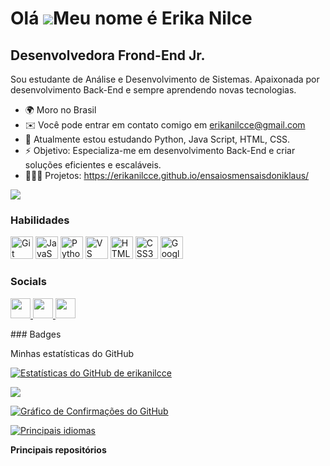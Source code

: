 Olá ![](https://user-images.githubusercontent.com/18350557/176309783-0785949b-9127-417c-8b55-ab5a4333674e.gif)Meu nome é Erika Nilce
===================================================================================================================================

Desenvolvedora Frond-End Jr.
----------------------------

Sou estudante de Análise e Desenvolvimento de Sistemas. Apaixonada por desenvolvimento Back-End e sempre aprendendo novas tecnologias.



* 🌍 Moro no Brasil
* ✉️ Você pode entrar em contato comigo em [erikanilcce@gmail.com](mailto:erikanilcce@gmail.com)
* 🧠 Atualmente estou estudando Python, Java Script, HTML, CSS. 
* ⚡ Objetivo: Especializa-me em desenvolvimento Back-End e criar soluções eficientes e escaláveis.
* 👩🏻‍💻 Projetos: https://erikanilcce.github.io/ensaiosmensaisdoniklaus/


<a href="https://www.github.com/erikanilcce" target="_blank" rel="noreferrer"><img
src="https://img.shields.io/github/followers/erikanilcce?logo=github&style=for-the-badge&color=ec4899&labelColor=000000" /></a>

### Habilidades

<p align="left">
<a href="https://git-scm.com/" target="_blank" rel="noreferrer"><img src="https://raw.githubusercontent.com/danielcranney/readme-generator/main/public/icons/skills/git-colored.svg" width="36" height="36" alt="Git" /></a> <a href="https://developer.mozilla.org/en-US/docs/Web/JavaScript" target="_blank" rel="noreferrer"><img src="https://raw.githubusercontent.com/danielcranney/readme-generator/main/public/icons/skills/javascript-colored.svg" width="36" height="36" alt="JavaScript" /></a> <a href="https://www.python.org/" target="_blank" rel="noreferrer"><img src="https://raw.githubusercontent.com/danielcranney/readme-generator/main/public/icons/skills/python-colored.svg" width="36" height="36" alt="Python" /></a> <a href="https://code.visualstudio.com/" target="_blank" rel="noreferrer"><img src="https://raw.githubusercontent.com/danielcranney/readme-generator/main/public/icons/skills/visualstudiocode.svg" width="36" height="36" alt="VS Code" /></a> <a href="https://developer.mozilla.org/en-US/docs/Glossary/HTML5" target="_blank" rel="noreferrer"><img src="https://raw.githubusercontent.com/danielcranney/readme-generator/main/public/icons/skills/html5-colored.svg" width="36" height="36" alt="HTML5" /></a> <a href="https://www.w3.org/TR/CSS/#css" target="_blank" rel="noreferrer"><img src="https://raw.githubusercontent.com/danielcranney/readme-generator/main/public/icons/skills/css3-colored.svg" width="36" height="36" alt="CSS3" /></a> <a href="https://cloud.google.com/" target="_blank" rel="noreferrer"><img src="https://raw.githubusercontent.com/danielcranney/readme-generator/main/public/icons/skills/googlecloud-colored.svg" width="36" height="36" alt="Google Cloud" /></a>
</p>

### Socials

<p align="left"> <a href="https://www.github.com/erikanilcce" target="_blank" rel="noreferrer"> <picture> <source media="(prefers-color-scheme: dark)" srcset="https://raw.githubusercontent.com/danielcranney/readme-generator/main/public/icons/socials/github-dark.svg" /> <source media="(prefers-color-scheme: light)" srcset="https://raw.githubusercontent.com/danielcranney/readme-generator/main/public/icons/socials/github.svg" /> <img src="https://raw.githubusercontent.com/danielcranney/readme-generator/main/public/icons/socials/github.svg" width="32" height="32" /> </picture> </a> <a href="http://www.instagram.com/erikanilcce" target="_blank" rel="noreferrer"> <picture> <source media="(prefers-color-scheme: dark)" srcset="https://raw.githubusercontent.com/danielcranney/readme-generator/main/public/icons/socials/instagram-dark.svg" /> <source media="(prefers-color-scheme: light)" srcset="https://raw.githubusercontent.com/danielcranney/readme-generator/main/public/icons/socials/instagram.svg" /> <img src="https://raw.githubusercontent.com/danielcranney/readme-generator/main/public/icons/socials/instagram.svg" width="32" height="32" /> </picture> </a> <a href="https://www.linkedin.com/in/erikanilcce" target="_blank" rel="noreferrer"> <picture> <source media="(prefers-color-scheme: dark)" srcset="https://raw.githubusercontent.com/danielcranney/readme-generator/main/public/icons/socials/linkedin-dark.svg" /> <source media="(prefers-color-scheme: light)" srcset="https://raw.githubusercontent.com/danielcranney/readme-generator/main/public/icons/socials/linkedin.svg" /> <img src="https://raw.githubusercontent.com/danielcranney/readme-generator/main/public/icons/socials/linkedin.svg" width="32" height="32" /> </picture> </a></p>
### Badges

  
  Minhas estatísticas do GitHub</b>

<a href="http://www.github.com/erikanilcce"><img src="https://github-readme-stats.vercel.app/api?username=erikanilcce&show_icons=true&hide=&count_private=true&title_color=a855f7&text_color=a855f7&icon_color=ec4899&bg_color=000000&hide_border=true&show_icons=true" alt="Estatísticas do GitHub de erikanilcce" /></a>

<a href="http://www.github.com/erikanilcce"><img src="https://github-readme-streak-stats.herokuapp.com/?user=erikanilcce&stroke=a855f7&background=000000&ring=a855f7&fire=a855f7&currStreakNum=a855f7&currStreakLabel=a855f7&sideNums=a855f7&sideLabels=a855f7&dates=a855f7&hide_border=true" /></a>

<a href="http://www.github.com/erikanilcce"><img src="https://github-readme-activity-graph.cyclic.app/graph?username=erikanilcce&bg_color=000000&color=a855f7&line=ec4899&point=a855f7&area_color=000000&area=true&hide_border=true&custom_title=Gráfico%20de%20Confirmações%20doGitHub" alt="Gráfico de Confirmações do GitHub" /></a>

<a href="https://github.com/erikanilcce" align="left"><img src="https://github-readme-stats.vercel.app/api/top-langs/?username=erikanilcce&langs_count=10&title_color=a855f7&text_color=a855f7&icon_color=ec4899&bg_color=000000&hide_border=true&locale=en&custom_title=Top%20%Languages" alt="Principais idiomas" /></a>

<b>Principais repositórios</b>

<div width="100%" align="center"> </div><br /><br /><br /><br /><br /><br /><br />



